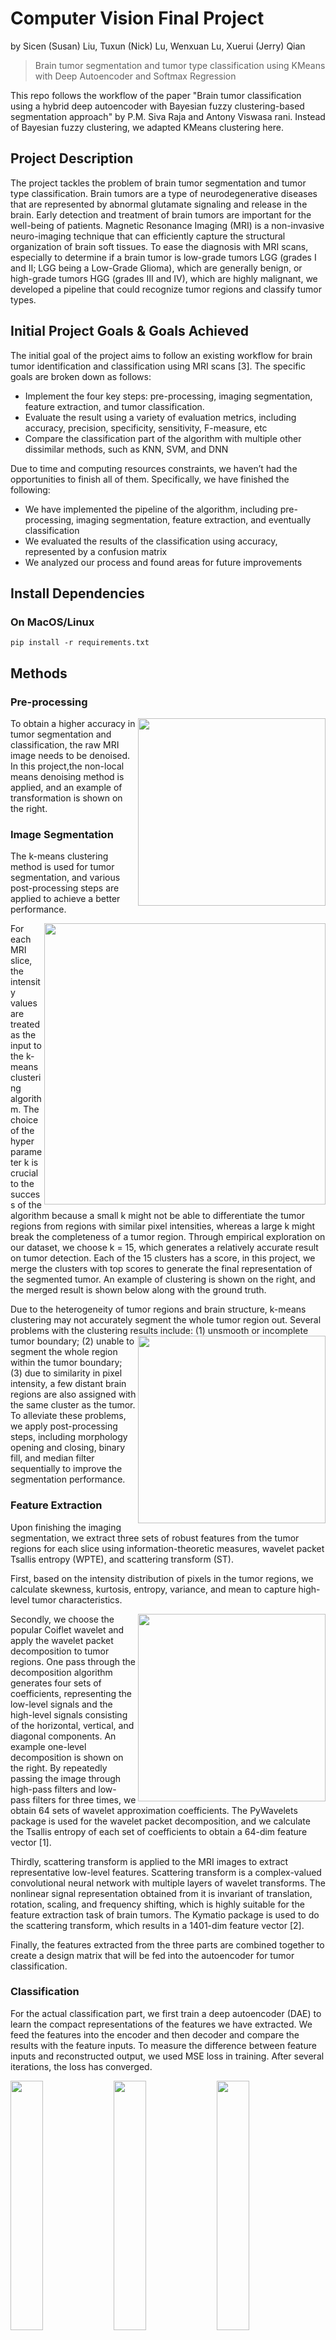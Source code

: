 # Computer Vision Final Project
by Sicen (Susan) Liu, Tuxun (Nick) Lu, Wenxuan Lu, Xuerui (Jerry) Qian

> Brain tumor segmentation and tumor type classification using KMeans with Deep Autoencoder and Softmax Regression

This repo follows the workflow of the paper "Brain tumor classification using a hybrid deep autoencoder with Bayesian fuzzy clustering-based segmentation approach" by P.M. Siva Raja and Antony Viswasa rani. Instead of Bayesian fuzzy clustering, we adapted KMeans clustering here.

## Project Description
The project tackles the problem of brain tumor segmentation and tumor type classification. Brain tumors are a type of neurodegenerative diseases that are represented by abnormal glutamate signaling and release in the brain. Early detection and treatment of brain tumors are important for the well-being of patients. Magnetic Resonance Imaging (MRI) is a non-invasive neuro-imaging technique that can efficiently capture the structural organization of brain soft tissues. To ease the diagnosis with MRI scans, especially to determine if a brain tumor is low-grade tumors LGG (grades I and II; LGG being a Low-Grade Glioma), which are generally benign, or high-grade tumors HGG (grades III and IV), which are highly malignant, we developed a pipeline that could recognize tumor regions and classify tumor types.

## Initial Project Goals & Goals Achieved
The initial goal of the project aims to follow an existing workflow for brain tumor identification and classification using MRI scans [3]. The specific goals are broken down as follows:
- Implement the four key steps: pre-processing, imaging segmentation, feature extraction, and tumor classification. 
- Evaluate the result using a variety of evaluation metrics, including accuracy, precision, specificity, sensitivity, F-measure, etc
- Compare the classification part of the algorithm with multiple other dissimilar methods, such as KNN, SVM, and DNN

Due to time and computing resources constraints, we haven’t had the opportunities to finish all of them. Specifically, we have finished the following:
- We have implemented the pipeline of the algorithm, including pre-processing, imaging segmentation, feature extraction, and eventually classification
- We evaluated the results of the classification using accuracy, represented by a confusion matrix
- We analyzed our process and found areas for future improvements

## Install Dependencies
### On MacOS/Linux
```
pip install -r requirements.txt
```

## Methods
### Pre-processing
 <img align="right" width="300" src="https://user-images.githubusercontent.com/41639441/208134935-14cc8237-cdb8-4c28-85f1-d3b07d1ad41e.png">To obtain a higher accuracy in tumor segmentation and classification, the raw MRI image needs to be denoised. In this project,the non-local means denoising method is applied, and an example of transformation is shown on the right.



### Image Segmentation
The k-means clustering method is used for tumor segmentation, and various post-processing steps are applied to achieve a better performance.

<img align="right" width="450" src="https://user-images.githubusercontent.com/41639441/208135613-9274bced-e316-4c54-8e43-9f68aa095216.png">For each MRI slice, the intensity values are treated as the input to the k-means clustering algorithm. The choice of the hyper parameter k is crucial to the success of the algorithm because a small k might not be able to differentiate the tumor regions from regions with similar pixel intensities, whereas a large k might break the completeness of a tumor region.  Through empirical exploration on our dataset, we choose k = 15, which generates a relatively accurate result on tumor detection. Each of the 15 clusters has a score, in this project, we merge the clusters with top scores to generate the final representation of  the segmented tumor. An example of clustering is shown on the right, and the merged result is shown below along with the ground truth.

Due to the heterogeneity of tumor regions and brain structure, k-means clustering may not accurately segment the whole tumor region out. Several problems with the clustering results include: (1) unsmooth or incomplete tumor boundary; <img align="right" width="300" src="https://user-images.githubusercontent.com/41639441/208135871-b4791878-94e3-4b39-9ffd-a3a9421bc5a1.png">(2) unable to segment the whole region within the tumor boundary; (3) due to similarity in pixel intensity, a few distant brain regions are also assigned with the same cluster as the tumor. To alleviate these problems, we apply post-processing steps, including morphology opening and closing, binary fill, and median filter sequentially to improve the segmentation performance.

### Feature Extraction
Upon finishing the imaging segmentation, we extract three sets of robust features from the tumor regions for each slice using information-theoretic measures, wavelet packet Tsallis entropy (WPTE), and scattering transform (ST). 

First, based on the intensity distribution of pixels in the tumor regions, we calculate skewness, kurtosis, entropy, variance, and mean to capture high-level tumor characteristics. 

<img align="right" width="300" src="https://user-images.githubusercontent.com/41639441/208137101-49d6a6be-db64-4cb3-ab22-c1957bc0108b.png">Secondly, we choose the popular Coiflet wavelet and apply the wavelet packet decomposition to tumor regions. One pass through the decomposition algorithm generates four sets of coefficients, representing the low-level signals and the high-level signals consisting of the horizontal, vertical, and diagonal components. An example one-level decomposition is shown on the right. By repeatedly passing the image through high-pass filters and low-pass filters for three times, we obtain 64 sets of wavelet approximation coefficients. The PyWavelets package is used for the wavelet packet decomposition, and we calculate the Tsallis entropy of each set of coefficients to obtain a 64-dim feature vector [1]. 

Thirdly, scattering transform is applied to the MRI images to extract representative low-level features. Scattering transform is a complex-valued convolutional neural network with multiple layers of wavelet transforms. The nonlinear signal representation obtained from it is invariant of translation, rotation, scaling, and frequency shifting, which is highly suitable for the feature extraction task of brain tumors. The Kymatio package is used to do the scattering transform, which results in a 1401-dim feature vector [2]. 

Finally, the features extracted from the three parts are combined together to create a design matrix that will be fed into the autoencoder for tumor classification.

### Classification
For the actual classification part, we first train a deep autoencoder (DAE) to learn the compact representations of the features we have extracted. We feed the features into the encoder and then decoder and compare the results with the feature inputs. To measure the difference between feature inputs and reconstructed output, we used MSE loss in training. After several iterations, the loss has converged.

<p float="middle">
  <img src="https://user-images.githubusercontent.com/41639441/208137737-8eec8d88-0297-4ac7-8c04-e7cc480bc44e.png" width="32%" />
  <img src="https://user-images.githubusercontent.com/41639441/208137739-8046f126-d315-4ec6-8687-081df02a2448.png" width="32%" /> 
  <img src="https://user-images.githubusercontent.com/41639441/208137765-2c632a35-3a06-405b-8429-1b7af04294e7.png" width="32%" />
</p>

We then feed the features into the encoder and classify the output with a Logistic Regression algorithm to determine if the tumor is LGG or HGG.

Meanwhile, we use Jaya optimization to optimize this regression. Using Jaya optimization rather than the standard Adam optimizer offers a multitude of benefits, the most obvious being speed and computational efficiency. Since Jaya is not a gradient descent algorithm, there is no need to calculate the partial derivative of the loss function, eliminating the vast majority of the computational time that Adam (or other popular optimizers) utilize. Another advantage is that Jaya optimization does not require the use of hyperparameters. This eliminates the need for hyperparameter experimentation and also reduces overall memory used in the entire network; if we had more time, we could’ve taken advantage of this and used various threading and/or parallel processing methodologies to reduce computation time by large factors. 

An under the radar benefit of Jaya optimization is that (if an optimal solution exists) Jaya optimization can find the optimal solution, it being the global solution, regardless of initial approximation. This is due to the fact that the lack of partial derivatives means that Jaya uses random (but direction-oriented and controlled) movements to find the global optimal solution by recording the best and worst solutions to shift in the appropriate direction. This means that there is no “wrongful” solution that Jaya can provide; a horrible initial approximation coupled with an un-ideal step size will just take longer to complete optimization.

### Known Limitations and Future Directions
This project could definitely benefit from more improvements. A list of possible future directions that we have realized are as follows:
- In the current project, we only ran the algorithm on one slice per subject. If more time/computing resources were available, we could run the algorithm on all 260 slices per subject to improve classification performance and gain a more subjective view about strengths and weaknesses of the model.
  - Optimize the efficiency of our model using techniques including (but not limited to): threading, parallel processing, mathematical optimization, c-ython, and better use of resource and computation allocation 
- Experiment with other auto-encoder structures
- Run PCA analysis on the features we got from feature extractions to determine dependencies
- Constructing a 3D model of the brain from the 260 slices allowing for (a potential) ICA analysis
- Try other classification algorithms other than logistic regression, such as reinforcement learning
- Identify different regions in a tumor
- Create a novel methodology (besides bias weighting) to solve dataset imbalances
- Construct a predictive model that can not only identify, but also predict from the early states (i.e. before the tumors is so large as it requires a surgical procedure for removal) whether LGG/HGG will develop

### Key Takeaways and Advice for Future Students/Instructors
Some key takeaways we have learned in this project are:
- Brain tumor detection and segmentation is a complex problem that requires the usage of multiple methods to achieve a reasonable good performance
- Sometimes over complicated methods result in worse outcomes
- During pre/post-processing it is possible to over-process the image, resulting in loss of valuable information
- Low accuracy rates should not be a cause to lose motivation, as sometimes just tinkering with hyperparameters can lead to a huge jump in accuracy

For students who would be interested in taking this class or future instructors:
- Definitely start early or rent out a GPU as training without a GPU could take virtually forever
- Don’t be restrained by a state-of-art implementation, always feel free to experiment with any idea that you have
- Understand the mechanism behind popular packages (especially in image classification) as then one can tailor by customizing (custom writing) adjustments to a specific dataset and methodology
- Don’t be overwhelmed by the plentitude of possible ways to process image, as each has their own advantages and disadvantages; choose the one that is most suitable, which isn’t always the most popular method
